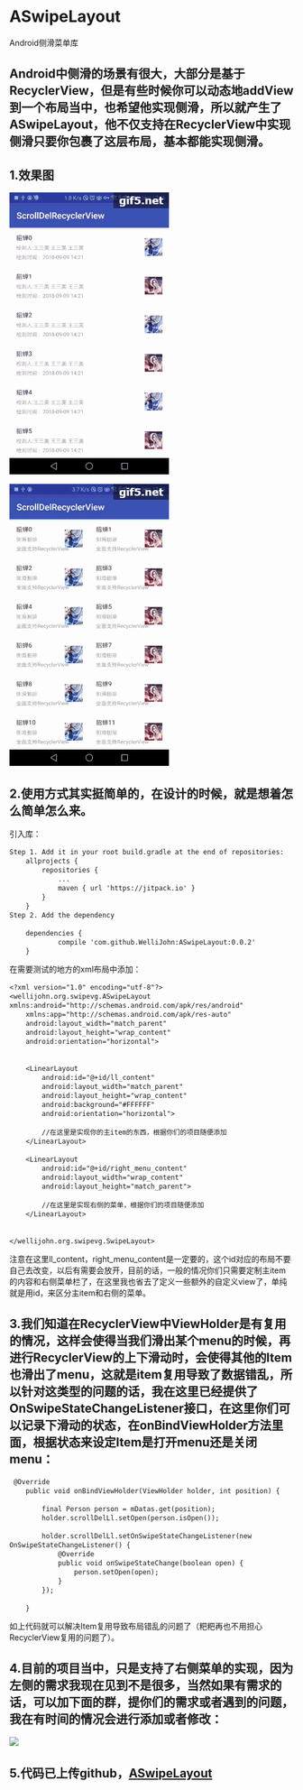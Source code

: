 # ASwipeLayout
Android侧滑菜单库

## Android中侧滑的场景有很大，大部分是基于RecyclerView，但是有些时候你可以动态地addView到一个布局当中，也希望他实现侧滑，所以就产生了ASwipeLayout，他不仅支持在RecyclerView中实现侧滑只要你包裹了这层布局，基本都能实现侧滑。
## 1.效果图
![single](https://github.com/WelliJohn/ASwipeLayout/blob/master/images/single_row.gif?raw=true)

![single](https://github.com/WelliJohn/ASwipeLayout/blob/master/images/two_rows.gif?raw=true)
## 2.使用方式其实挺简单的，在设计的时候，就是想着怎么简单怎么来。
引入库：
```
Step 1. Add it in your root build.gradle at the end of repositories:
	allprojects {
		repositories {
			...
			maven { url 'https://jitpack.io' }
		}
	}
Step 2. Add the dependency

	dependencies {
	        compile 'com.github.WelliJohn:ASwipeLayout:0.0.2'
	}
```
在需要测试的地方的xml布局中添加：
```
<?xml version="1.0" encoding="utf-8"?>
<wellijohn.org.swipevg.ASwipeLayout xmlns:android="http://schemas.android.com/apk/res/android"
    xmlns:app="http://schemas.android.com/apk/res-auto"
    android:layout_width="match_parent"
    android:layout_height="wrap_content"
    android:orientation="horizontal">


    <LinearLayout
        android:id="@+id/ll_content"
        android:layout_width="match_parent"
        android:layout_height="wrap_content"
        android:background="#FFFFFF"
        android:orientation="horizontal">

        //在这里是实现你的主item的东西，根据你们的项目随便添加
    </LinearLayout>

    <LinearLayout
        android:id="@+id/right_menu_content"
        android:layout_width="wrap_content"
        android:layout_height="match_parent">
 
        //在这里是实现右侧的菜单，根据你们的项目随便添加
    </LinearLayout>


</wellijohn.org.swipevg.SwipeLayout>

```
注意在这里ll_content，right_menu_content是一定要的，这个id对应的布局不要自己去改变，以后有需要会放开，目前的话，一般的情况你们只需要定制主item的内容和右侧菜单栏了，在这里我也省去了定义一些额外的自定义view了，单纯就是用id，来区分主item和右侧的菜单。
## 3.我们知道在RecyclerView中ViewHolder是有复用的情况，这样会使得当我们滑出某个menu的时候，再进行RecyclerView的上下滑动时，会使得其他的Item也滑出了menu，这就是item复用导致了数据错乱，所以针对这类型的问题的话，我在这里已经提供了OnSwipeStateChangeListener接口，在这里你们可以记录下滑动的状态，在onBindViewHolder方法里面，根据状态来设定Item是打开menu还是关闭menu：
```
 @Override
    public void onBindViewHolder(ViewHolder holder, int position) {

        final Person person = mDatas.get(position);
        holder.scrollDelLl.setOpen(person.isOpen());

        holder.scrollDelLl.setOnSwipeStateChangeListener(new OnSwipeStateChangeListener() {
            @Override
            public void onSwipeStateChange(boolean open) {
                person.setOpen(open);
            }
        });

    }
```
如上代码就可以解决Item复用导致布局错乱的问题了（粑粑再也不用担心RecyclerView复用的问题了）。
## 4.目前的项目当中，只是支持了右侧菜单的实现，因为左侧的需求我现在见到不是很多，当然如果有需求的话，可以加下面的群，提你们的需求或者遇到的问题，我在有时间的情况会进行添加或者修改：
![](https://user-gold-cdn.xitu.io/2018/4/19/162dd9e2b739e06e?w=226&h=290&f=png&s=16623)
## 5.代码已上传github，[ASwipeLayout](https://github.com/WelliJohn/ASwipeLayout)
